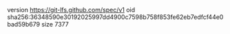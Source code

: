 version https://git-lfs.github.com/spec/v1
oid sha256:36348590e30192025997dd4900c7598b758f853fe62eb7edfcf44e0bad59b679
size 7377
